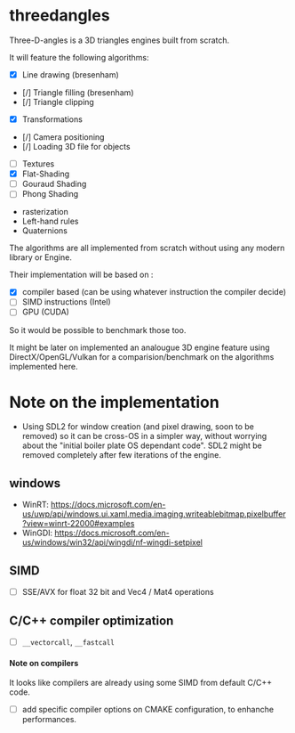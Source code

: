 ﻿# threedangles

Three-D-angles is a 3D triangles engines built from scratch.

It will feature the following algorithms:

- [x] Line drawing (bresenham)
- [/] Triangle filling (bresenham)
- [/] Triangle clipping
- [x] Transformations
- [/] Camera positioning
- [/] Loading 3D file for objects
- [ ] Textures
- [x] Flat-Shading
- [ ] Gouraud Shading
- [ ] Phong Shading
- rasterization
- Left-hand rules
- Quaternions

The algorithms are all implemented from scratch without using any modern library or Engine.

Their implementation will be based on :

- [x] compiler based (can be using whatever instruction the compiler decide)
- [ ] SIMD instructions (Intel)
- [ ] GPU (CUDA)

So it would be possible to benchmark those too.

It might be later on implemented an analougue 3D engine feature using DirectX/OpenGL/Vulkan for
a comparision/benchmark on the algorithms implemented here.

# Note on the implementation

- Using SDL2 for window creation (and pixel drawing, soon to be removed) so it can be cross-OS in a simpler way,
  without worrying about the "initial boiler plate OS dependant code".
  SDL2 might be removed completely after few iterations of the engine.

## windows
- WinRT: https://docs.microsoft.com/en-us/uwp/api/windows.ui.xaml.media.imaging.writeablebitmap.pixelbuffer?view=winrt-22000#examples
- WinGDI: https://docs.microsoft.com/en-us/windows/win32/api/wingdi/nf-wingdi-setpixel

## SIMD
- [ ] SSE/AVX for float 32 bit and Vec4 / Mat4 operations


## C/C++ compiler optimization
- [ ] `__vectorcall`, `__fastcall`

#### Note on compilers
It looks like compilers are already using some SIMD from default C/C++ code.

- [ ] add specific compiler options on CMAKE configuration, to enhanche performances.


